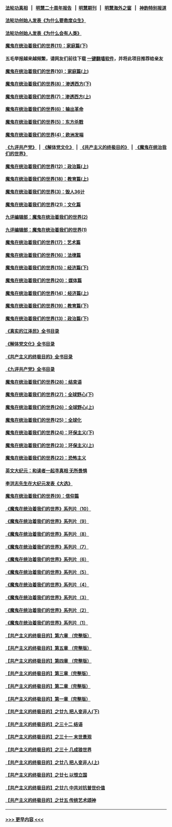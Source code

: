 #### [法轮功真相](https://github.com/gfw-breaker/truth/blob/master/README.md?t=0) &nbsp;&nbsp;|&nbsp;&nbsp; [明慧二十周年报告](https://github.com/gfw-breaker/mh-reports/blob/master/README.md?t=0) &nbsp;&nbsp;|&nbsp;&nbsp;[明慧期刊](https://github.com/gfw-breaker/mh-qikan) &nbsp;&nbsp;|&nbsp;&nbsp; [明慧海外之窗](https://github.com/gfw-breaker/mh-news/blob/master/README.md?t=0) &nbsp;&nbsp;|&nbsp;&nbsp; [神韵特别报道](https://github.com/gfw-breaker/mh-news/blob/master/shenyun.md?t=0)
#### [法轮功创始人发表《为什么要救度众生》](../pages/nsc422/n13975246.md?t=05131243) 
#### [法轮功创始人发表《为什么会有人类》](../pages/nsc422/n13912117.md?t=05131243) 
#### [魔鬼在统治着我们的世界(11)：家庭篇(下)](../pages/nsc422/n10440961.md?t=05131243) 
#### 五毛举报越来越频繁，请网友们前往下载 [一键翻墙软件](https://github.com/gfw-breaker/ssr-accounts)，并将此项目推荐给亲友
#### [魔鬼在统治着我们的世界(10)：家庭篇(上)](../pages/nsc422/n10435448.md?t=05131243) 
#### [魔鬼在统治着我们的世界(8)：渗透西方(下)](../pages/nsc422/n10429603.md?t=05131243) 
#### [魔鬼在统治着我们的世界(7)：渗透西方(上)](../pages/nsc422/n10426013.md?t=05131243) 
#### [魔鬼在统治着我们的世界(6)：输出革命](../pages/nsc422/n10421536.md?t=05131243) 
#### [魔鬼在统治着我们的世界(5)：东方杀戮](../pages/nsc422/n10417707.md?t=05131243) 
#### [魔鬼在统治着我们的世界(4)：欧洲发端](../pages/nsc422/n10414890.md?t=05131243) 
#### [《九评共产党》](https://github.com/begood0513/9ping.md/blob/master/README.md) &nbsp;|&nbsp; [《解体党文化》](../../../../jtdwh.md/blob/master/README.md)  &nbsp;|&nbsp; [《共产主义的终极目的》](../../../../gczydzjmd.md/blob/master/README.md) &nbsp;|&nbsp; [《魔鬼在统治我们的世界》](../../../../mgztzwmdsj.md/blob/master/README.md) 
#### [魔鬼在统治着我们的世界(12)：政治篇(上)](../pages/nsc422/n10444576.md?t=05131243) 
#### [魔鬼在统治着我们的世界(18)：教育篇(上)](../pages/nsc422/n10526970.md?t=05131243) 
#### [魔鬼在统治着我们的世界(3)：毁人36计](../pages/nsc422/n10411583.md?t=05131243) 
#### [魔鬼在统治着我们的世界(21)：文化篇](../pages/nsc422/n10597706.md?t=05131243) 
#### [九评编辑部：魔鬼在统治着我们的世界(2)](../pages/nsc422/n10410036.md?t=05131243) 
#### [九评编辑部：魔鬼在统治着我们的世界(1)](../pages/nsc422/n10406825.md?t=05131243) 
#### [魔鬼在统治着我们的世界(17)：艺术篇](../pages/nsc422/n10499093.md?t=05131243) 
#### [魔鬼在统治着我们的世界(16)：法律篇](../pages/nsc422/n10485969.md?t=05131243) 
#### [魔鬼在统治着我们的世界(15)：经济篇(下)](../pages/nsc422/n10469975.md?t=05131243) 
#### [魔鬼在统治着我们的世界(20)：媒体篇](../pages/nsc422/n10586579.md?t=05131243) 
#### [魔鬼在统治着我们的世界(14)：经济篇(上)](../pages/nsc422/n10457370.md?t=05131243) 
#### [魔鬼在统治着我们的世界(19)：教育篇(下)](../pages/nsc422/n10564808.md?t=05131243) 
#### [魔鬼在统治着我们的世界(13)：政治篇(下)](../pages/nsc422/n10448270.md?t=05131243) 
#### [《真实的江泽民》全书目录](../pages/nsc422/n13721399.md?t=05131243) 
#### [《解体党文化》全书目录](../pages/nsc422/n13721157.md?t=05131243) 
#### [《共产主义的终极目的》全书目录](../pages/nsc422/n13721048.md?t=05131243) 
#### [《九评共产党》全书目录](../pages/nsc422/n13708085.md?t=05131243) 
#### [魔鬼在统治着我们的世界(28)：结束语](../pages/nsc422/n10936246.md?t=05131243) 
#### [魔鬼在统治着我们的世界(27)：全球野心(下)](../pages/nsc422/n10928319.md?t=05131243) 
#### [魔鬼在统治着我们的世界(26)：全球野心(上)](../pages/nsc422/n10900318.md?t=05131243) 
#### [魔鬼在统治着我们的世界(25)：全球化](../pages/nsc422/n10788205.md?t=05131243) 
#### [魔鬼在统治着我们的世界(24)：环保主义(下)](../pages/nsc422/n10695307.md?t=05131243) 
#### [魔鬼在统治着我们的世界(23)：环保主义(上)](../pages/nsc422/n10688613.md?t=05131243) 
#### [魔鬼在统治着我们的世界(22)：恐怖主义](../pages/nsc422/n10614727.md?t=05131243) 
#### [英文大纪元：和读者一起寻真相 无所畏惧](../pages/nsc422/n12542027.md?t=05131243) 
#### [李洪志先生在大纪元发表《大选》](../pages/nsc422/n12534746.md?t=05131243) 
#### [魔鬼在统治着我们的世界(9)：信仰篇](../pages/nsc422/n10432159.md?t=05131243) 
#### [《魔鬼在统治着我们的世界》系列片（10）](../pages/nsc422/n12292670.md?t=05131243) 
#### [《魔鬼在统治着我们的世界》系列片（9）](../pages/nsc422/n12290859.md?t=05131243) 
#### [《魔鬼在统治着我们的世界》系列片（8）](../pages/nsc422/n12287445.md?t=05131243) 
#### [《魔鬼在统治着我们的世界》系列片（7）](../pages/nsc422/n12283425.md?t=05131243) 
#### [《魔鬼在统治着我们的世界》系列片（6）](../pages/nsc422/n12282314.md?t=05131243) 
#### [《魔鬼在统治着我们的世界》系列片（5）](../pages/nsc422/n12281419.md?t=05131243) 
#### [《魔鬼在统治着我们的世界》系列片（4）](../pages/nsc422/n12274024.md?t=05131243) 
#### [《魔鬼在统治着我们的世界》系列片（3）](../pages/nsc422/n12271322.md?t=05131243) 
#### [《魔鬼在统治着我们的世界》系列片（2）](../pages/nsc422/n12269049.md?t=05131243) 
#### [《魔鬼在统治着我们的世界》系列片（1）](../pages/nsc422/n12267575.md?t=05131243) 
#### [【共产主义的终极目的】第六章 （完整版）](../pages/nsc422/n11428913.md?t=05131243) 
#### [【共产主义的终极目的】第五章 （完整版）](../pages/nsc422/n11428912.md?t=05131243) 
#### [【共产主义的终极目的】第四章 （完整版）](../pages/nsc422/n11428907.md?t=05131243) 
#### [【共产主义的终极目的】第三章（完整版）](../pages/nsc422/n11428848.md?t=05131243) 
#### [【共产主义的终极目的】第二章（完整版）](../pages/nsc422/n11428831.md?t=05131243) 
#### [【共产主义的终极目的】第一章（完整版）](../pages/nsc422/n11417651.md?t=05131243) 
#### [【共产主义的终极目的】之廿九 把人变非人(下)](../pages/nsc422/n11344140.md?t=05131243) 
#### [【共产主义的终极目的】之三十二 结语](../pages/nsc422/n11360535.md?t=05131243) 
#### [【共产主义的终极目的】之三十一 末世景观](../pages/nsc422/n11351129.md?t=05131243) 
#### [【共产主义的终极目的】之三十 几成狼世界](../pages/nsc422/n11348280.md?t=05131243) 
#### [【共产主义的终极目的】之廿八 把人变非人(上)](../pages/nsc422/n11340492.md?t=05131243) 
#### [【共产主义的终极目的】之廿七 以恨立国](../pages/nsc422/n11336944.md?t=05131243) 
#### [【共产主义的终极目的】之廿六 中共对抗普世价值](../pages/nsc422/n11324785.md?t=05131243) 
#### [【共产主义的终极目的】之廿五 传统艺术颂神](../pages/nsc422/n11296396.md?t=05131243) 

----
#### [ >>> 更早内容 <<< ](../indexes/nsc422-earlier.md)

